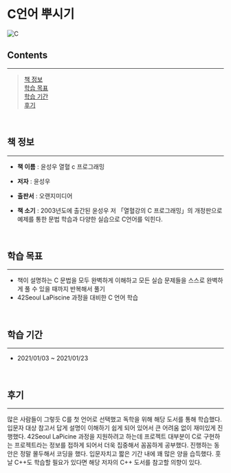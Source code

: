 # **C언어 뿌시기**

![C](https://user-images.githubusercontent.com/76714659/147349095-7beaf559-da92-44c3-a9e2-d1fe3781852b.png)

## **Contents**
---
> [책 정보](#책-정보)  
> [학습 목표](#학습-목표)  
> [학습 기간](#학습-기간)  
> [후기](#후기)

&nbsp;

## **책 정보**
---
* **책 이름** : 윤성우 열혈 c 프로그래밍

* **저자** : 윤성우

* **출판서** : 오랜지미디어

* **책 소기** : 2003년도에 출간된 윤성우 저 「열혈강의 C 프로그래밍」의 개정판으로 예제를 통한 문법 학습과 다양한 실습으로 C언어를 익힌다.

&nbsp;

## **학습 목표**
---
* 책이 설명하는 C 문법을 모두 완벽하게 이해하고 모든 실습 문제들을 스스로 완벽하게 풀 수 있을 때까지 반복해서 풀기
* 42Seoul LaPiscine 과정을 대비한 C 언어 학습

&nbsp;

## **학습 기간**
---
* 2021/01/03 ~ 2021/01/23

&nbsp;

## **후기**
---
많은 사람들이 그렇듯 C를 첫 언어로 선택했고 독학을 위해 해당 도서를 통해 학습했다. 입문자 대상 참고서 답게 설명이 이해하기 쉽게 되어 있어서 큰 어려움 없이 재미있게 진행했다.
42Seoul LaPicine 과정을 지원하려고 하는데 프로젝트 대부분이 C로 구현하는 프로젝트라는 정보를 접하게 되어서 더욱 집중해서 꼼꼼하게 공부했다. 진행하는 동안은 정말 몰두해서 코딩을 했다.
입문자치고 짧은 기간 내에 꽤 많은 양을 습득했다. 훗날 C++도 학습할 필요가 있다면 해당 저자의 C++ 도서를 참고할 의향이 있다.

